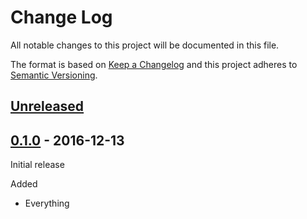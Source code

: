 # Change Log

All notable changes to this project will be documented in this file.

The format is based on [Keep a Changelog](http://keepachangelog.com/)
and this project adheres to [Semantic Versioning](http://semver.org/).

## [Unreleased]

[Unreleased]: https://github.com/atomist-contrib/atomist-spielerei/compare/0.1.0...HEAD

## [0.1.0] - 2016-12-13

[0.1.0]: https://github.com/atomist-contrib/atomist-spielerei/tree/0.1.0

Initial release

Added

-   Everything
